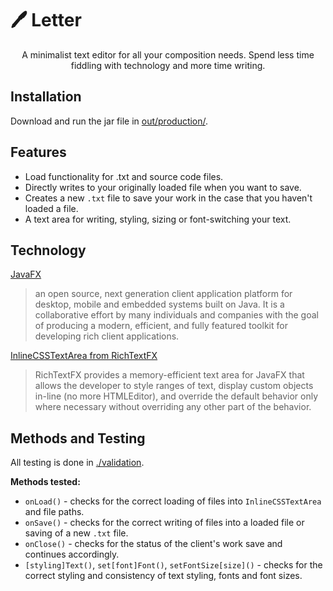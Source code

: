 # 🖊️ Letter

<p style="text-align: center">A minimalist text editor for all your composition needs. Spend less time fiddling with technology and more time writing.</p> 

## Installation

Download and run the jar file in [out/production/](https://github.com/Ry4nW/Letter/tree/main/out/production/Text%20Editor).

## Features

- Load functionality for .txt and source code files.
- Directly writes to your originally loaded file when you want to save.
- Creates a new `.txt` file to save your work in the case that you haven't loaded a file.
- A text area for writing, styling, sizing or font-switching your text.

## Technology

[JavaFX](https://openjfx.io/)
> an open source, next generation client application platform for desktop, mobile and embedded systems built on Java. It is a collaborative effort by many individuals and companies with the goal of producing a modern, efficient, and fully featured toolkit for developing rich client applications.

[InlineCSSTextArea from RichTextFX](https://github.com/FXMisc/RichTextFX)
> RichTextFX provides a memory-efficient text area for JavaFX that allows the developer to style ranges of text, display custom objects in-line (no more HTMLEditor), and override the default behavior only where necessary without overriding any other part of the behavior.

## Methods and Testing

All testing is done in [./validation](./validation).

**Methods tested:**
- `onLoad()` - checks for the correct loading of files into `InlineCSSTextArea` and file paths.
- `onSave()` - checks for the correct writing of files into a loaded file or saving of a new `.txt` file.
- `onClose()` - checks for the status of the client's work save and continues accordingly.
- `[styling]Text()`, `set[font]Font()`, `setFontSize[size]()` - checks for the correct styling and consistency of text styling,
fonts and font sizes.


